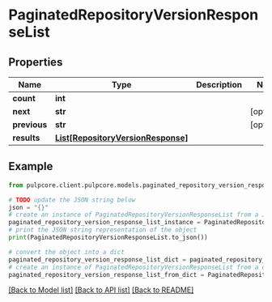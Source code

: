 # PaginatedRepositoryVersionResponseList


## Properties

Name | Type | Description | Notes
------------ | ------------- | ------------- | -------------
**count** | **int** |  | 
**next** | **str** |  | [optional] 
**previous** | **str** |  | [optional] 
**results** | [**List[RepositoryVersionResponse]**](RepositoryVersionResponse.md) |  | 

## Example

```python
from pulpcore.client.pulpcore.models.paginated_repository_version_response_list import PaginatedRepositoryVersionResponseList

# TODO update the JSON string below
json = "{}"
# create an instance of PaginatedRepositoryVersionResponseList from a JSON string
paginated_repository_version_response_list_instance = PaginatedRepositoryVersionResponseList.from_json(json)
# print the JSON string representation of the object
print(PaginatedRepositoryVersionResponseList.to_json())

# convert the object into a dict
paginated_repository_version_response_list_dict = paginated_repository_version_response_list_instance.to_dict()
# create an instance of PaginatedRepositoryVersionResponseList from a dict
paginated_repository_version_response_list_from_dict = PaginatedRepositoryVersionResponseList.from_dict(paginated_repository_version_response_list_dict)
```
[[Back to Model list]](../README.md#documentation-for-models) [[Back to API list]](../README.md#documentation-for-api-endpoints) [[Back to README]](../README.md)


